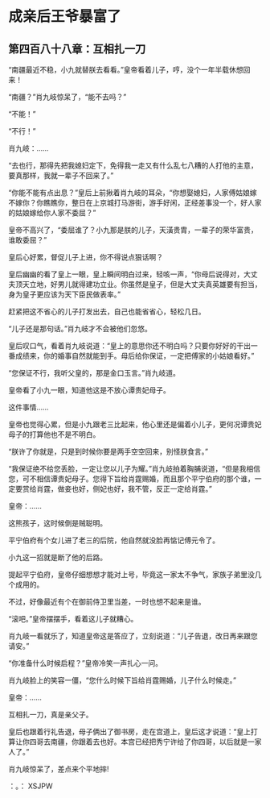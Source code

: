 # 成亲后王爷暴富了 
 ## 第四百八十八章：互相扎一刀
  “南疆最近不稳，小九就替朕去看看。”皇帝看着儿子，哼，没个一年半载休想回来！  
  
 “南疆？”肖九岐惊呆了，“能不去吗？”  
  
 “不能！”  
  
 “不行！”  
  
 肖九岐：……  
  
 “去也行，那得先把我媳妇定下，免得我一走又有什么乱七八糟的人打他的主意，要真那样，我就一辈子不回来了。”  
  
 “你能不能有点出息？”皇后上前揪着肖九岐的耳朵，“你想娶媳妇，人家傅姑娘嫁不嫁你？你瞧瞧你，整日在上京城打马游街，游手好闲，正经差事没一个，好人家的姑娘嫁给你人家不委屈？”  
  
 皇帝不高兴了，“委屈谁了？小九那是朕的儿子，天潢贵胄，一辈子的荣华富贵，谁敢委屈？”  
  
 皇后心好累，督促儿子上进，你不得说点狠话啊？  
  
 皇后幽幽的看了皇上一眼，皇上瞬间明白过来，轻咳一声，“你母后说得对，大丈夫顶天立地，好男儿就得建功立业。你虽然是皇子，但是大丈夫真英雄要有担当，身为皇子更应该为天下臣民做表率。”  
  
 赶紧把这不省心的儿子打发出去，自己也能省省心，轻松几日。  
  
 “儿子还是那句话。”肖九岐才不会被他们忽悠。  
  
 皇后叹口气，看着肖九岐说道：“皇上的意思你还不明白吗？只要你好好的干出一番成绩来，你的婚事自然就能到手。母后给你保证，一定把傅家的小姑娘看好。”  
  
 “您保证不行，我听父皇的，那是金口玉言。”肖九岐道。  
  
 皇帝看了小九一眼，知道他这是不放心谭贵妃母子。  
  
 这件事情……  
  
 皇帝也觉得心累，但是小九跟老三比起来，他心里还是偏着小儿子，更何况谭贵妃母子的打算他也不是不明白。  
  
 “朕许了你就是，只是到时候你要是两手空空回来，别怪朕食言。”  
  
 “我保证绝不给您丢脸，一定让您以儿子为耀。”肖九岐拍着胸脯说道，“但是我相信您，可不相信谭贵妃母子。您得下旨给肖霆赐婚，而且那个平宁伯府的那个谁，一定要赏给肖霆，做妾也好，侧妃也好，我不管，反正一定给肖霆。”  
  
 皇帝：……  
  
 这熊孩子，这时候倒是贼聪明。  
  
 平宁伯府有个女儿进了老三的后院，他自然就没脸再惦记傅元令了。  
  
 小九这一招就是断了他的后路。  
  
 提起平宁伯府，皇帝仔细想想才能对上号，毕竟这一家太不争气，家族子弟里没几个成用的。  
  
 不过，好像最近有个在御前侍卫里当差，一时也想不起来是谁。  
  
 “滚吧。”皇帝摆摆手，看着这儿子就糟心。  
  
 肖九岐一看就乐了，知道皇帝这是答应了，立刻说道：“儿子告退，改日再来跟您请安。”  
  
 “你准备什么时候启程？”皇帝冷笑一声扎心一问。  
  
 肖九岐脸上的笑容一僵，“您什么时候下旨给肖霆赐婚，儿子什么时候走。”  
  
 皇帝：……  
  
 互相扎一刀，真是亲父子。  
  
 皇后也跟着行礼告退，母子俩出了御书房，走在宫道上，皇后这才说道：“皇上打算让你四哥去南疆，你跟着去也好。本宫已经把秀宁许给了你四哥，以后就是一家人了。”  
  
 肖九岐惊呆了，差点来个平地摔!  
  
 ：。： 
XSJPW